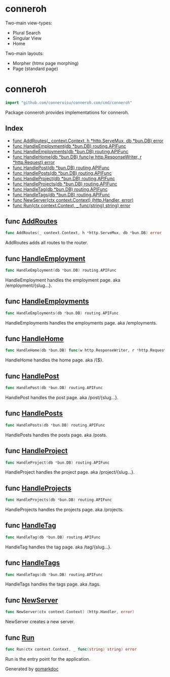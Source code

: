 # conneroh

Two-main view-types:

- Plural Search
- Singular View
- Home

Two-main layouts:

- Morpher (htmx page morphing)
- Page (standard page)

<!-- gomarkdoc:embed:start -->

<!-- Code generated by gomarkdoc. DO NOT EDIT -->

# conneroh

```go
import "github.com/conneroisu/conneroh.com/cmd/conneroh"
```

Package conneroh provides implementations for conneroh.

## Index

- [func AddRoutes\(\_ context.Context, h \*http.ServeMux, db \*bun.DB\) error](<#AddRoutes>)
- [func HandleEmployment\(db \*bun.DB\) routing.APIFunc](<#HandleEmployment>)
- [func HandleEmployments\(db \*bun.DB\) routing.APIFunc](<#HandleEmployments>)
- [func HandleHome\(db \*bun.DB\) func\(w http.ResponseWriter, r \*http.Request\) error](<#HandleHome>)
- [func HandlePost\(db \*bun.DB\) routing.APIFunc](<#HandlePost>)
- [func HandlePosts\(db \*bun.DB\) routing.APIFunc](<#HandlePosts>)
- [func HandleProject\(db \*bun.DB\) routing.APIFunc](<#HandleProject>)
- [func HandleProjects\(db \*bun.DB\) routing.APIFunc](<#HandleProjects>)
- [func HandleTag\(db \*bun.DB\) routing.APIFunc](<#HandleTag>)
- [func HandleTags\(db \*bun.DB\) routing.APIFunc](<#HandleTags>)
- [func NewServer\(ctx context.Context\) \(http.Handler, error\)](<#NewServer>)
- [func Run\(ctx context.Context, \_ func\(string\) string\) error](<#Run>)


<a name="AddRoutes"></a>
## func [AddRoutes](<https://github.com/conneroisu/conneroh.com/blob/main/cmd/conneroh/routes.go#L25-L29>)

```go
func AddRoutes(_ context.Context, h *http.ServeMux, db *bun.DB) error
```

AddRoutes adds all routes to the router.

<a name="HandleEmployment"></a>
## func [HandleEmployment](<https://github.com/conneroisu/conneroh.com/blob/main/cmd/conneroh/handlers.go#L682>)

```go
func HandleEmployment(db *bun.DB) routing.APIFunc
```

HandleEmployment handles the employment page. aka /employment/\{slug...\}.

<a name="HandleEmployments"></a>
## func [HandleEmployments](<https://github.com/conneroisu/conneroh.com/blob/main/cmd/conneroh/handlers.go#L633>)

```go
func HandleEmployments(db *bun.DB) routing.APIFunc
```

HandleEmployments handles the employments page. aka /employments.

<a name="HandleHome"></a>
## func [HandleHome](<https://github.com/conneroisu/conneroh.com/blob/main/cmd/conneroh/handlers.go#L273>)

```go
func HandleHome(db *bun.DB) func(w http.ResponseWriter, r *http.Request) error
```

HandleHome handles the home page. aka /\{$\}.

<a name="HandlePost"></a>
## func [HandlePost](<https://github.com/conneroisu/conneroh.com/blob/main/cmd/conneroh/handlers.go#L408>)

```go
func HandlePost(db *bun.DB) routing.APIFunc
```

HandlePost handles the post page. aka /post/\{slug...\}.

<a name="HandlePosts"></a>
## func [HandlePosts](<https://github.com/conneroisu/conneroh.com/blob/main/cmd/conneroh/handlers.go#L585>)

```go
func HandlePosts(db *bun.DB) routing.APIFunc
```

HandlePosts handles the posts page. aka /posts.

<a name="HandleProject"></a>
## func [HandleProject](<https://github.com/conneroisu/conneroh.com/blob/main/cmd/conneroh/handlers.go#L453>)

```go
func HandleProject(db *bun.DB) routing.APIFunc
```

HandleProject handles the project page. aka /project/\{slug...\}.

<a name="HandleProjects"></a>
## func [HandleProjects](<https://github.com/conneroisu/conneroh.com/blob/main/cmd/conneroh/handlers.go#L360>)

```go
func HandleProjects(db *bun.DB) routing.APIFunc
```

HandleProjects handles the projects page. aka /projects.

<a name="HandleTag"></a>
## func [HandleTag](<https://github.com/conneroisu/conneroh.com/blob/main/cmd/conneroh/handlers.go#L542>)

```go
func HandleTag(db *bun.DB) routing.APIFunc
```

HandleTag handles the tag page. aka /tag/\{slug...\}.

<a name="HandleTags"></a>
## func [HandleTags](<https://github.com/conneroisu/conneroh.com/blob/main/cmd/conneroh/handlers.go#L496>)

```go
func HandleTags(db *bun.DB) routing.APIFunc
```

HandleTags handles the tags page. aka /tags.

<a name="NewServer"></a>
## func [NewServer](<https://github.com/conneroisu/conneroh.com/blob/main/cmd/conneroh/root.go#L40-L42>)

```go
func NewServer(ctx context.Context) (http.Handler, error)
```

NewServer creates a new server.

<a name="Run"></a>
## func [Run](<https://github.com/conneroisu/conneroh.com/blob/main/cmd/conneroh/root.go#L79-L82>)

```go
func Run(ctx context.Context, _ func(string) string) error
```

Run is the entry point for the application.

Generated by [gomarkdoc](<https://github.com/princjef/gomarkdoc>)


<!-- gomarkdoc:embed:end -->
